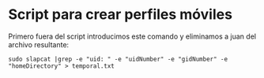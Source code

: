 # Script para crear perfiles móviles

Primero fuera del script introducimos este comando y eliminamos a juan del archivo resultante:

`sudo slapcat |grep -e "uid: " -e "uidNumber" -e "gidNumber" -e "homeDirectory" > temporal.txt`

